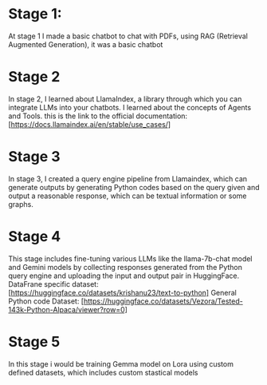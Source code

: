 # Stage 1:
At stage 1 I made a basic chatbot to chat with PDFs, using RAG (Retrieval Augmented Generation), it was a basic chatbot

# Stage 2
In stage 2, I learned about LlamaIndex, a library through which you can integrate LLMs into your chatbots. I learned about the concepts of Agents and Tools.
this is the link to the official documentation: [https://docs.llamaindex.ai/en/stable/use_cases/]

# Stage 3
In stage 3, I created a query engine pipeline from Llamaindex, which can generate outputs by generating Python codes based on the query given and output a reasonable response, which can be textual information or some graphs.

# Stage 4
This stage includes fine-tuning various LLMs like the llama-7b-chat model and Gemini models by collecting responses generated from the Python query engine and uploading the input and output pair in HuggingFace.
DataFrane specific dataset: [https://huggingface.co/datasets/krishanu23/text-to-python]
General Python code Dataset: [https://huggingface.co/datasets/Vezora/Tested-143k-Python-Alpaca/viewer?row=0]

# Stage 5
In this stage i would be training Gemma model on Lora using custom defined datasets, which includes custom stastical models
